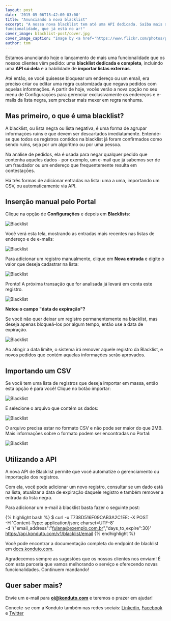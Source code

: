 ```yaml
---
layout: post
date: '2015-05-06T15:42:00-03:00'
title: "Anunciando a nova blacklist"
excerpt: "A nossa nova blacklist tem até uma API dedicada. Saiba mais sobre esta nova
funcionalidade, que já está no ar!"
cover_image: blacklist-post/cover.jpg
cover_image_caption: "Image by <a href='https://www.flickr.com/photos/perspective/'>Elvert Barnes</a>"
author: tom
---
```

Estamos anunciando hoje o lançamento de mais uma funcionalidade que os nossos clientes vêm pedido: uma **blacklist dedicada e completa**, incluindo uma **API só dela** e a habilidade de **importar listas externas**.

Até então, se você quisesse bloquear um endereço ou um email, era preciso criar ou editar uma regra customizada que negava pedidos com aquelas informaçōes. A partir de hoje, vocês verão a nova opção no seu menu de Configuraçōes para gerenciar exclusivamente os endereços e e-mails da lista negra, sem precisar mais mexer em regra nenhuma.

## Mas primeiro, o que é uma blacklist?

A blacklist, ou lista negra ou lista negativa, é uma forma de agrupar informaçōes ruins e que devem ser descartados imediatamente. Entende-se que todos os registros contidos na blacklist já foram confirmados como sendo ruins, seja por um algoritmo ou por uma pessoa.

Na análise de pedidos, ela é usada para negar qualquer pedido que contenha aqueles dados - por exemplo, um e-mail que já sabemos ser de um fraudador ou um endereço que frequentemente resulta em contestaçōes.

Há três formas de adicionar entradas na lista: uma a uma, importando um CSV, ou automaticamente via API.


## Inserção manual pelo Portal

Clique na opção de **Configuraçōes** e depois em **Blacklists**:

![Blacklist](/images/blacklist-post/pt/blacklist_menu.png)

Você verá esta tela, mostrando as entradas mais recentes nas listas de endereço e de e-mails:

![Blacklist](/images/blacklist-post/pt/blacklist_home.png)

Para adicionar um registro manualmente, clique em **Nova entrada** e digite o valor que deseja cadastrar na lista:

![Blacklist](/images/blacklist-post/pt/blacklist_manual_entry.png)

Pronto! A próxima transação que for analisada já levará em conta este registro.

![Blacklist](/images/blacklist-post/pt/blacklist_manual_confirm.png)

**Notou o campo "data de expiração"?**

Se você não quer deixar um registro permanentemente na blacklist, mas deseja apenas bloqueá-los por algum tempo, então use a data de expiração.

![Blacklist](/images/blacklist-post/pt/blacklist_expires_in.png)

Ao atingir a data limite, o sistema irá remover aquele registro da Blacklist, e novos pedidos que contém aquelas informaçōes serão aprovados.

## Importando um CSV

Se você tem uma lista de registros que deseja importar em massa, então esta opção é para você! Clique no botão importar:

![Blacklist](/images/blacklist-post/pt/blacklist_csv_import.png)

E selecione o arquivo que contém os dados:

![Blacklist](/images/blacklist-post/pt/blacklist_csv_select.png)

O arquivo precisa estar no formato CSV e não pode ser maior do que 2MB. Mais informaçōes sobre o formato podem ser encontradas no Portal:

![Blacklist](/images/blacklist-post/pt/blacklist_csv_success.png)

## Utilizando a API

A nova API de Blacklist permite que você automatize o gerenciamento ou importação dos registros.

Com ela, você pode adicionar um novo registro, consultar se um dado está na lista, atualizar a data de expiração daquele registro e também remover a entrada da lista negra.

Para adicionar um e-mail à blacklist basta fazer o seguinte post:

{% highlight bash %}
$ curl -u T738D516F09CAB3A2C1EE: -X POST \
-H 'Content-Type: application/json; charset=UTF-8' \
-d '{"email_address":"fulana@exemplo.com.br","days_to_expire":30}' \
https://api.konduto.com/v1/blacklist/email
{% endhighlight %}

Você pode encontrar a documentação completa do endpoint de blacklist em [docs.konduto.com](https://docs.konduto.com).

Agradecemos sempre as sugestōes que os nossos clientes nos enviam! É com esta parceria que vamos melhorando o serviço e oferecendo novas funcionalidades. Continuem mandando!

## Quer saber mais? 

Envie um e-mail para **oi@konduto.com** e teremos o prazer em ajudar!		

Conecte-se com a Konduto também nas redes sociais: [Linkedin](https://www.linkedin.com/company/konduto), [Facebook](https://www.facebook.com/konduto) e [Twitter](https://twitter.com/Konduto_)

